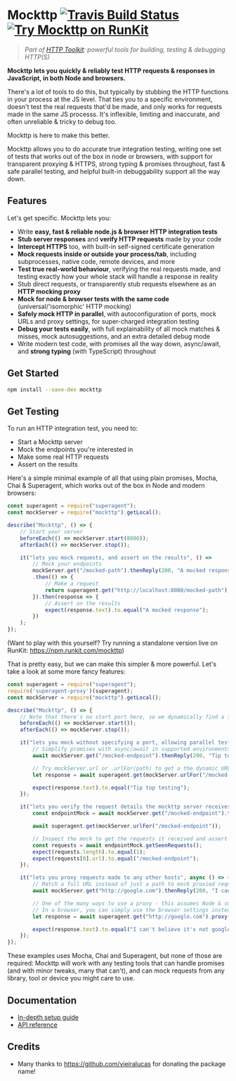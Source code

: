 # Mockttp [![Travis Build Status](https://img.shields.io/travis/httptoolkit/mockttp.svg)](https://travis-ci.org/httptoolkit/mockttp) [![Try Mockttp on RunKit](https://badge.runkitcdn.com/mockttp.svg)](https://npm.runkit.com/mockttp)

> _Part of [HTTP Toolkit](https://httptoolkit.tech): powerful tools for building, testing & debugging HTTP(S)_

**Mockttp lets you quickly & reliably test HTTP requests & responses in JavaScript, in both Node and browsers.**

There's a lot of tools to do this, but typically by stubbing the HTTP functions in your
process at the JS level. That ties you to a specific environment, doesn't test the
real requests that'd be made, and only works for requests made in the same JS processs.
It's inflexible, limiting and inaccurate, and often unreliable & tricky to debug too.

Mockttp is here to make this better.

Mockttp allows you to do accurate true integration testing, writing one set of tests that
works out of the box in node or browsers, with support for transparent proxying & HTTPS,
strong typing & promises throughout, fast & safe parallel testing, and helpful
built-in debuggability support all the way down.

## Features

Let's get specific. Mockttp lets you:

* Write **easy, fast & reliable node.js & browser HTTP integration tests**
* **Stub server responses** and **verify HTTP requests** made by your code
* **Intercept HTTPS** too, with built-in self-signed certificate generation
* **Mock requests inside or outside your process/tab**, including subprocesses, native code, remote devices, and more
* **Test true real-world behaviour**, verifying the real requests made, and testing exactly how your whole stack will handle a response in reality
* Stub direct requests, or transparently stub requests elsewhere as an **HTTP mocking proxy**
* **Mock for node & browser tests with the same code** (universal/'isomorphic' HTTP mocking)
* **Safely mock HTTP in parallel**, with autoconfiguration of ports, mock URLs and proxy settings, for super-charged integration testing
* **Debug your tests easily**, with full explainability of all mock matches & misses, mock autosuggestions, and an extra detailed debug mode
* Write modern test code, with promises all the way down, async/await, and **strong typing** (with TypeScript) throughout

## Get Started

```bash
npm install --save-dev mockttp
```

## Get Testing

To run an HTTP integration test, you need to:

* Start a Mockttp server
* Mock the endpoints you're interested in
* Make some real HTTP requests
* Assert on the results

Here's a simple minimal example of all that using plain promises, Mocha, Chai & Superagent, which works out of the box in Node and modern browsers:

```typescript
const superagent = require("superagent");
const mockServer = require("mockttp").getLocal();

describe("Mockttp", () => {
    // Start your server
    beforeEach(() => mockServer.start(8080));
    afterEach(() => mockServer.stop());

    it("lets you mock requests, and assert on the results", () =>
        // Mock your endpoints
        mockServer.get("/mocked-path").thenReply(200, "A mocked response")
        .then(() => {
            // Make a request
            return superagent.get("http://localhost:8080/mocked-path");
        }).then(response => {
            // Assert on the results
            expect(response.text).to.equal("A mocked response");
        })
    );
});
```

(Want to play with this yourself? Try running a standalone version live on RunKit: https://npm.runkit.com/mockttp)

That is pretty easy, but we can make this simpler & more powerful. Let's take a look at some more fancy features:

```typescript
const superagent = require("superagent");
require('superagent-proxy')(superagent);
const mockServer = require("mockttp").getLocal();

describe("Mockttp", () => {
    // Note that there's no start port here, so we dynamically find a free one instead
    beforeEach(() => mockServer.start());
    afterEach(() => mockServer.stop());

    it("lets you mock without specifying a port, allowing parallel testing", async () => {
        // Simplify promises with async/await in supported environments (Chrome 55+/Node 8+/Babel/TypeScript)
        await mockServer.get("/mocked-endpoint").thenReply(200, "Tip top testing")

        // Try mockServer.url or .urlFor(path) to get a the dynamic URL for the server's port
        let response = await superagent.get(mockServer.urlFor("/mocked-endpoint"));

        expect(response.text).to.equal("Tip top testing");
    });

    it("lets you verify the request details the mockttp server receives", async () => {
        const endpointMock = await mockServer.get("/mocked-endpoint").thenReply(200, "hmm?");

        await superagent.get(mockServer.urlFor("/mocked-endpoint"));

        // Inspect the mock to get the requests it received and assert on their details
        const requests = await endpointMock.getSeenRequests();
        expect(requests.length).to.equal(1);
        expect(requests[0].url).to.equal("/mocked-endpoint");
    });

    it("lets you proxy requests made to any other hosts", async () => {
        // Match a full URL instead of just a path to mock proxied requests
        await mockServer.get("http://google.com").thenReply(200, "I can't believe it's not google!");

        // One of the many ways to use a proxy - this assumes Node & superagent-proxy.
        // In a browser, you can simply use the browser settings instead.
        let response = await superagent.get("http://google.com").proxy(mockServer.url);

        expect(response.text).to.equal("I can't believe it's not google!");
    });
});
```

These examples uses Mocha, Chai and Superagent, but none of those are required: Mockttp will work with any testing tools that can handle promises (and with minor tweaks, many that can't), and can mock requests from any library, tool or device you might care to use.

## Documentation

* [In-depth setup guide](docs/setup.md)
* [API reference](https://httptoolkit.github.io/mockttp/modules/mockttp.html)

## Credits

* Many thanks to https://github.com/vieiralucas for donating the package name!

